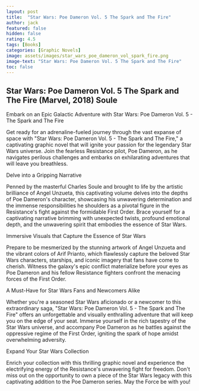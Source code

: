 ```yaml
---
layout: post
title:  "Star Wars: Poe Dameron Vol. 5 The Spark and The Fire"
author: jack
featured: false
hidden: false
rating: 4.5
tags: [Books]
categories: [Graphic Novels]
image: assets/images/star_wars_poe_dameron_vol_spark_fire.png
image-text: "Star Wars: Poe Dameron Vol. 5 The Spark and The Fire"
toc: false
---
```


## Star Wars: Poe Dameron Vol. 5 The Spark and The Fire (Marvel, 2018) Soule

Embark on an Epic Galactic Adventure with Star Wars: Poe Dameron Vol. 5 - The Spark and The Fire

Get ready for an adrenaline-fueled journey through the vast expanse of space with "Star Wars: Poe Dameron Vol. 5 - The Spark and The Fire," a captivating graphic novel that will ignite your passion for the legendary Star Wars universe. Join the fearless Resistance pilot, Poe Dameron, as he navigates perilous challenges and embarks on exhilarating adventures that will leave you breathless.

Delve into a Gripping Narrative

Penned by the masterful Charles Soule and brought to life by the artistic brilliance of Angel Unzueta, this captivating volume delves into the depths of Poe Dameron's character, showcasing his unwavering determination and the immense responsibilities he shoulders as a pivotal figure in the Resistance's fight against the formidable First Order. Brace yourself for a captivating narrative brimming with unexpected twists, profound emotional depth, and the unwavering spirit that embodies the essence of Star Wars.

Immersive Visuals that Capture the Essence of Star Wars

Prepare to be mesmerized by the stunning artwork of Angel Unzueta and the vibrant colors of Arif Prianto, which flawlessly capture the beloved Star Wars characters, starships, and iconic imagery that fans have come to cherish. Witness the galaxy's epic conflict materialize before your eyes as Poe Dameron and his fellow Resistance fighters confront the menacing forces of the First Order.

A Must-Have for Star Wars Fans and Newcomers Alike

Whether you're a seasoned Star Wars aficionado or a newcomer to this extraordinary saga, "Star Wars: Poe Dameron Vol. 5 - The Spark and The Fire" offers an unforgettable and visually enthralling adventure that will keep you on the edge of your seat. Immerse yourself in the rich tapestry of the Star Wars universe, and accompany Poe Dameron as he battles against the oppressive regime of the First Order, igniting the spark of hope amidst overwhelming adversity.

Expand Your Star Wars Collection

Enrich your collection with this thrilling graphic novel and experience the electrifying energy of the Resistance's unwavering fight for freedom. Don't miss out on the opportunity to own a piece of the Star Wars legacy with this captivating addition to the Poe Dameron series. May the Force be with you!
